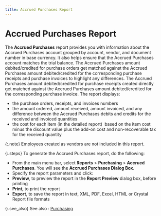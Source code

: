 ```yaml
---
title: Accrued Purchases Report
---
```


# Accrued Purchases Report


The **Accrued Purchases** report  provides you with information about the Accrued Purchases account grouped  by account, vendor, and document number in base currency. It also helps  ensure that the Accrued Purchases account matches the trial balance. The  Accrued Purchases amount debited/credited for purchase orders get matched  against the Accrued Purchases amount debited/credited for the corresponding  purchase receipts and purchase invoices to highlight any differences.  The Accrued Purchases amount debited/credited for purchase receipts created  directly get matched against the Accrued Purchases amount debited/credited  for the corresponding purchase invoice. The report displays:

- the purchase orders,  receipts, and invoices numbers
- the amount ordered,  amount received, amount invoiced, and any difference between the Accrued  Purchases debits and credits for the received and invoiced quantities
- the cost for each  item (in the detailed report)  based  on the item cost minus the discount value plus the add-on cost and non-recoverable  tax for the received quantity



{:.note}
Employees created as  vendors are not included in this report.


{:.steps}
To generate the Accrued Purchases report, do the following:

- From the main  menu bar, select **Reports** >  **Purchasing** > **Accrued 
 Purchases**. You will see the **Accrued Purchases Dialog Box**.
- Specify the  report parameters and click:
- **Preview**,  to preview the report in the **Report Preview**  dialog box, before printing
- **Print**,  to print the report
- **Export**,  to save the report in text, XML, PDF,  Excel, HTML or Crystal Report file formats



{:.see_also}
See also
: [Purchasing]({{site.rpt_baseurl}}/everest-reports/purchasing/purchasing_reports.html)

